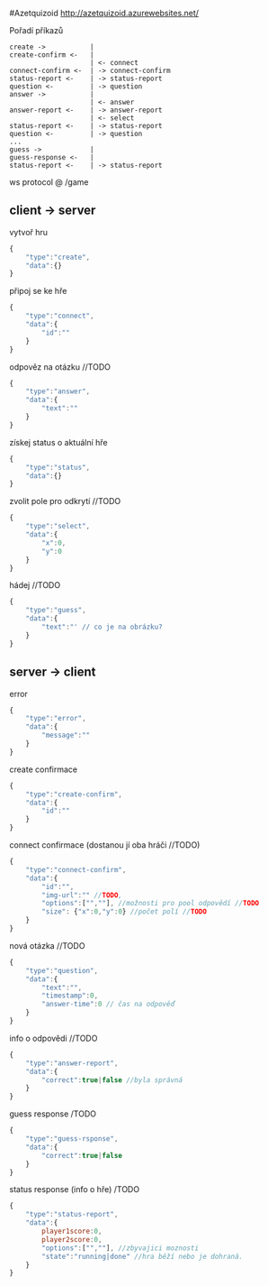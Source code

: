 #Azetquizoid
http://azetquizoid.azurewebsites.net/

Pořadí příkazů

```
create ->			|
create-confirm <-	|
					| <- connect
connect-confirm <-	| -> connect-confirm
status-report <-	| -> status-report
question <-			| -> question
answer ->			|
					| <- answer
answer-report <-	| -> answer-report
					| <- select
status-report <-	| -> status-report
question <-			| -> question
...
guess ->			|
guess-response <-	|
status-report <-	| -> status-report
```

ws protocol @ /game

client -> server
----------------

vytvoř hru
```js
{
    "type":"create",
    "data":{}
}
```

připoj se ke hře
```js
{
    "type":"connect",
    "data":{
        "id":""
    }
}
```

odpověz na otázku //TODO
```js
{
    "type":"answer",
    "data":{
        "text":""
    }
}
```

získej status o aktuální hře
```js
{
    "type":"status",
    "data":{}
}
```

zvolit pole pro odkrytí //TODO
```js
{
    "type":"select",
    "data":{
		"x":0,
		"y":0
	}
}
```

hádej //TODO
```js
{
    "type":"guess",
    "data":{
		"text":"' // co je na obrázku?
	}
}
```

server -> client
----------------

error
```js
{
    "type":"error",
    "data":{
        "message":""
    }
}
```

create confirmace
```js
{
    "type":"create-confirm",
    "data":{
        "id":""
    }
}
```

connect confirmace (dostanou jí oba hráči //TODO)
```js
{
    "type":"connect-confirm",
    "data":{
        "id":"",
        "img-url":"" //TODO,
        "options":["",""], //možnosti pro pool odpovědí //TODO
		"size": {"x":0,"y":0} //počet polí //TODO
    }
}
```

nová otázka //TODO
```js
{
    "type":"question",
    "data":{
        "text":"",
		"timestamp":0,
		"answer-time":0 // čas na odpověď
    }
}
```

info o odpovědi //TODO
```js
{
    "type":"answer-report",
    "data":{
        "correct":true|false //byla správná
    }
}
```

guess response /TODO
```js
{
    "type":"guess-rsponse",
    "data":{
        "correct":true|false
    }
}
```

status response (info o hře) /TODO
```js
{
    "type":"status-report",
    "data":{
        player1score:0,
        player2score:0,
		"options":["",""], //zbyvajici moznosti
		"state":"running|done" //hra běží nebo je dohraná.
    }
}
```
